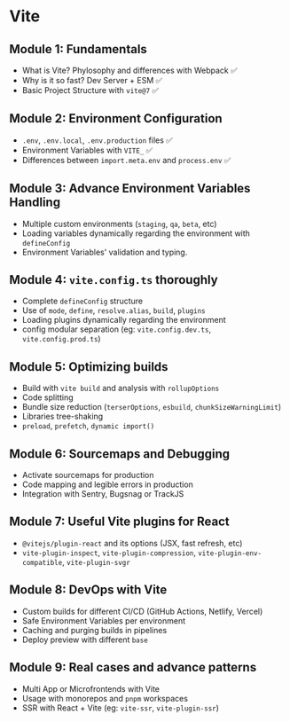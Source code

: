 # Vite

## Module 1: Fundamentals
- What is Vite? Phylosophy and differences with Webpack ✅
- Why is it so fast? Dev Server + ESM ✅
- Basic Project Structure with `vite@7` ✅

## Module 2: Environment Configuration
- `.env`, `.env.local`, `.env.production` files ✅
- Environment Variables with `VITE_` ✅
- Differences between `import.meta.env` and `process.env` ✅

## Module 3: Advance Environment Variables Handling
- Multiple custom environments (`staging`, `qa`, `beta`, etc)
- Loading variables dynamically regarding the environment with `defineConfig`
- Environment Variables' validation and typing.

## Module 4: `vite.config.ts` thoroughly
- Complete `defineConfig` structure
- Use of `mode`, `define`, `resolve.alias`, `build`, `plugins`
- Loading plugins dynamically regarding the environment
- config modular separation (eg: `vite.config.dev.ts`, `vite.config.prod.ts`)

## Module 5: Optimizing builds
- Build with `vite build` and analysis with `rollupOptions`
- Code splitting
- Bundle size reduction (`terserOptions`, `esbuild`, `chunkSizeWarningLimit`)
- Libraries tree-shaking
- `preload`, `prefetch`, `dynamic import()`

## Module 6: Sourcemaps and Debugging
- Activate sourcemaps for production
- Code mapping and legible errors in production
- Integration with Sentry, Bugsnag or TrackJS

## Module 7: Useful Vite plugins for React
- `@vitejs/plugin-react` and its options (JSX, fast refresh, etc)
- `vite-plugin-inspect`, `vite-plugin-compression`, `vite-plugin-env-compatible`, `vite-plugin-svgr`

## Module 8: DevOps with Vite
- Custom builds for different CI/CD (GitHub Actions, Netlify, Vercel)
- Safe Environment Variables per environment
- Caching and purging builds in pipelines
- Deploy preview with different `base`

## Module 9: Real cases and advance patterns
- Multi App or Microfrontends with Vite
- Usage with monorepos and `pnpm` workspaces
- SSR with React + Vite (eg: `vite-ssr`, `vite-plugin-ssr`)